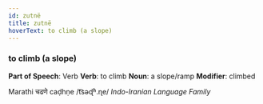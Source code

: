 ```yaml
---
id: zutnë
title: zutnë
hoverText: to climb (a slope)
---
```


### to climb (a slope)

**Part of Speech**: Verb
**Verb**: to climb
**Noun**: a slope/ramp
**Modifier**: climbed

Marathi चढणे caḍhṇe /t͡səɖʱ.ɳe/
*Indo-Iranian Language Family*